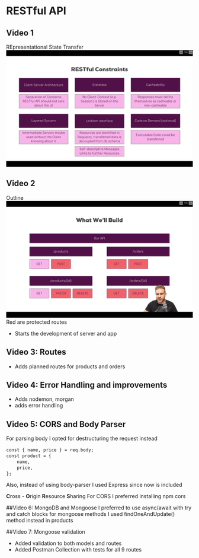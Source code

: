 # RESTful API

## Video 1

REpresentational State Transfer
![](img/restful-constrains.png)

## Video 2

Outline
![](img/plan-outline.png)
Red are protected routes

- Starts the development of server and app

## Video 3: Routes

- Adds planned routes for products and orders

## Video 4: Error Handling and improvements

- Adds nodemon, morgan
- adds error handling

## Video 5: CORS and Body Parser

For parsing body I opted for destructuring the request instead

```
const { name, price } = req.body;
const product = {
    name,
    price,
};
```

Also, instead of using body-parser I used Express since now is included

**C**ross - **O**rigin **R**esource **S**haring
For CORS I preferred installing npm cors

##Video 6: MongoDB and Mongoose
I preferred to use async/await with try and catch blocks for mongoose methods
I used findOneAndUpdate() method instead in products

##Video 7: Mongoose validation

- Added validation to both models and routes
- Added Postman Collection with tests for all 9 routes
